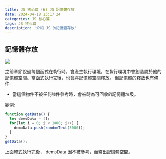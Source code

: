 ```yaml
---
title: JS 核心篇 (6) JS 記憶體存放
date: 2024-04-18 13:17:24
categories: JS 核心篇
tags: JS 核心篇
description: '介紹 JS 的記憶體存放'
---
```


## 記憶體存放

![](https://cdn-images-1.medium.com/max/1000/1*MN5_XRqtujvxGd8odbvZ7g.png)

之前章節說過每個函式在執行時，會產生執行環境，在執行環境中會創造屬於他的記憶體空間。當函式執行完後，也會將記憶體空間釋放。
但記憶體的釋放也有條件:

- 當這個物件不被任何物件參考時，會被時為可回收的記憶體垃圾。

範例: 

``` js
function getData() {
  let demoData = [];
  for(let i = 0; i < 1000; i++) {
    demoData.push(randomText(5000));
  }
}
getData();
```

上面韓式執行完後， demoData 因不被參考，而釋出記憶體空間。



